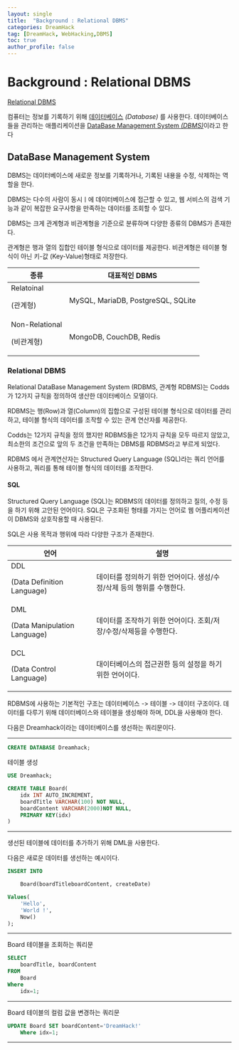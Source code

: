 ```yaml
---
layout: single
title:  "Background : Relational DBMS"
categories: DreamHack
tag: [DreamHack, WebHacking,DBMS]
toc: true
author_profile: false
---
```


# Background : Relational DBMS

[Relational DBMS](https://dreamhack.io/lecture/courses/169)
 
컴퓨터는 정보를 기록하기 위해 <U>데이터베이스</U> *(Database)* 를 사용한다. 데이터베이스들을 관리하는 애플리케이션을 <U>DataBase Management System *(DBMS)*</u>이라고 한다

## DataBase Management System

DBMS는 데이터베이스에 새로운 정보를 기록하거나, 기록된 내용을 수정, 삭제하는 역할을 한다.

DBMS는 다수의 사람이 동시ㅣ에 데이터베이스에 접근할 수 있고, 웹 서비스의 검색 기능과 같이 복잡한 요구사항을 만족하는 데이터를 조회할 수 있다.

DBMS는 크게  관계형과 비관계형을 기준으로 분류하며 다양한 종류의 DBMS가 존재한다.

관계형은 행과 열의 집합인 테이블 형식으로 데이터를 제공한다. 비관계형은 테이블 형식이 아닌 키-값 (Key-Value)형태로 저장한다.

|종류|대표적인 DBMS|
|---|---|
|Relatoinal <p> (관계형)|MySQL, MariaDB, PostgreSQL, SQLite|
|Non-Relational <p> (비관계형)|MongoDB, CouchDB, Redis|

### Relational DBMS

Relational DataBase Management System (RDBMS, 관계형 RDBMS)는 Codds가 12가지 규칙을 정의하여 생산한 데이터베이스 모델이다.

RDBMS는 행(Row)과 열(Column)의 집합으로 구성된 테이블 형식으로 데이터를 관리하고, 테이블 형식의 데이터를 조작할 수 있는 관계 연산자를 제공한다. 

Codds는 12가지 규칙을 정의 했지만 RDBMS들은 12가지 규칙을 모두 따르지 않았고, 최소한의 조건으로 앞의 두 조건을 만족하는 DBMS를 RDBMS라고 부르게 되었다.

RDBMS 에서 관계연산자는 Structured Query Language (SQL)라는 쿼리 언어를 사용하고, 쿼리를 통해 테이블 형식의 데이터를 조작한다.

#### SQL

Structured Query Language (SQL)는 RDBMS의 데이터를 정의하고 질의, 수정 등을 하기 위해 고안된 언어이다. SQL은 구조화된 형태를 가지는 언어로 웹 어플리케이션이 DBMS와 상호작용할 때 사용된다.

SQL은 사용 목적과 행위에 따라 다양한 구조가 존재한다.

|언어|설명|
|---|---|
|DDL <p> (Data Definition Language)| 데이터를 정의하기 위한 언어이다. 생성/수정/삭제 등의 행위를 수행한다.|
|DML <p> (Data Manipulation Language)|데이터를 조작하기 위한 언어이다. 조회/저장/수정/삭제등을 수행한다.|
|DCL<p> (Data Control Language)|대이터베이스의 접근권한 등의 설정을 하기위한 언어이다.|

RDBMS에 사용하는 기본적인 구조는 데이터베이스 -> 테이블 -> 데이터 구조이다. 데이터를 다루기 위해 데이터베이스와 테이블을 생성해야 하며, DDL을 사용해야 한다.

다음은 Dreamhack이라는 데이터베이스를 생선하는 쿼리문이다.

----

```SQL
CREATE DATABASE Dreamhack;
```

테이블 생성

```SQL
USE Dreamhack;

CREATE TABLE Board(
    idx INT AUTO_INCREMENT,
    boardTitle VARCHAR(100) NOT NULL, 
    boardContent VARCHAR(2000)NOT NULL,
    PRIMARY KEY(idx)
)
```

----

생선된 테이블에 데이터를 추가하기 위해 DML을 사용한다.

다음은 새로운 데이터를 생선하는 예시이다. 



```SQL
INSERT INTO

    Board(boardTitleboardContent, createDate)

Values(
    'Hello',
    'World !',
    Now()
);
```

----

Board 테이블을 조회하는 쿼리문

```SQL
SELECT
    boardTitle, boardContent
FROM
    Board
Where
    idx=1;
```

----
Board 테이블의 컬럼 값을 변경하는 쿼리문

```SQL
UPDATE Board SET boardContent='DreamHack!'
    Where idx=1;
```

----